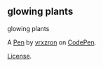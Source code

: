 glowing plants
--------------
glowing plants

A [Pen](https://codepen.io/vrxzron/pen/QwwpzOa) by [vrxzron](https://codepen.io/vrxzron) on [CodePen](https://codepen.io).

[License](https://codepen.io/license/pen/QwwpzOa).